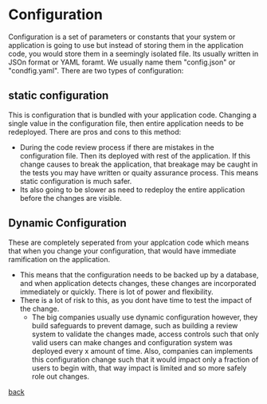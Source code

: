 # Configuration

Configuration is a set of parameters or constants that your system or application is going to use but instead of storing them in the application code, you would store them in a seemingly isolated file. Its usually written in JSOn format or YAML foramt. We usually name them "config.json" or "condfig.yaml". There are two types of configuration:

## static configuration 
This is configuration that is bundled with your application code. Changing a single value in the configuration file, then entire application needs to be redeployed. There are pros and cons to this method:
- During the code review process if there are mistakes in the configuration file. Then its deployed with rest of the application. If this change causes to break the application, that breakage may be caught in the tests you may have written or quaity assurance process. This means static configuration is much safer.
- Its also going to be slower as need to redeploy the entire application before the changes are visible.

## Dynamic Configuration
These are completely seperated from your applcation code which means that when you change your configuration, that would have immediate ramification on the application. 
- This means that the configuration needs to be backed up by a database, and when application detects changes, these changes are incorporated immediately or quickly. There is lot of power and flexibility. 
- There is a lot of risk to this, as you dont have time to test the impact of the change.
	- The big companies usually use dynamic configuration however, they build safeguards to prevent damage, such as building a review system to validate the changes made, access controls such that only valid users can make changes and configuration system was deployed every x amount of time. Also, companies can implements this configuration change such that it would impact only a fraction of users to begin with, that way impact is limited and so more safely role out changes.

[back](../SystemDesign.md)